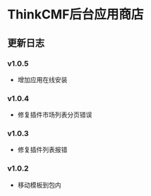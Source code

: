 # ThinkCMF后台应用商店

## 更新日志
### v1.0.5
* 增加应用在线安装

### v1.0.4
* 修复插件市场列表分页错误

### v1.0.3
* 修复插件列表报错

### v1.0.2
* 移动模板到包内
